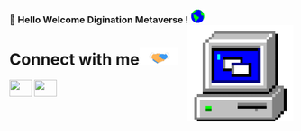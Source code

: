 ### 👋 Hello Welcome Digination Metaverse !  <img src="https://github.com/digination-game/.github/blob/main/Assets/Earth.gif" width="24px"> <img align="right" alt="PC GIF" src="https://github.com/TheDudeThatCode/TheDudeThatCode/blob/master/Assets/PC.gif" width="190" />




# Connect with me<img src="https://github.com/digination-game/.github/blob/main/Assets/Handshake.gif" height="32px">




<p align="left">
<a href="https://twitter.com/Digi_metaverse" target="blank"><img align="center" src="https://cdn.jsdelivr.net/npm/simple-icons@3.0.1/icons/twitter.svg" alt="" height="30" width="40" /></a>
<a href="https://www.youtube.com/channel/UCTYU9lR4WPJ9CYS8luaSZvw" target="blank"><img align="center" src="https://cdn.jsdelivr.net/npm/simple-icons@3.0.1/icons/youtube.svg" alt="" height="30" width="40" /></a>
</p>


